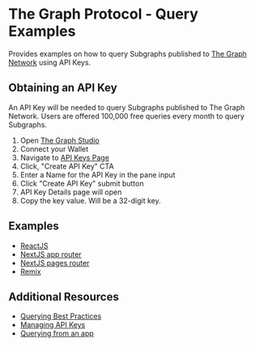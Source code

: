 # The Graph Protocol - Query Examples

Provides examples on how to query Subgraphs published to [The Graph Network](https://thegraph.com/) using API Keys.

## Obtaining an API Key

An API Key will be needed to query Subgraphs published to The Graph Network. Users are offered 100,000 free queries every month to query Subgraphs.

1. Open [The Graph Studio](https://thegraph.com/studio/)
2. Connect your Wallet
3. Navigate to [API Keys Page](https://thegraph.com/studio/apikeys/)
4. Click, "Create API Key" CTA
5. Enter a Name for the API Key in the pane input
6. Click "Create API Key" submit button
7. API Key Details page will open
8. Copy the key value. Will be a 32-digit key.

## Examples

- [ReactJS](./examples/reactjs/README.md)
- [NextJS app router](./examples/nextjs-app-router/README.md)
- [NextJS pages router](./examples/nextjs-pages-router/README.md)
- [Remix](./examples/remix/README.md)

## Additional Resources

- [Querying Best Practices](https://thegraph.com/docs/en/querying/querying-best-practices/)
- [Managing API Keys](https://thegraph.com/docs/en/querying/managing-api-keys/)
- [Querying from an app](https://thegraph.com/docs/en/querying/querying-from-an-application/)
